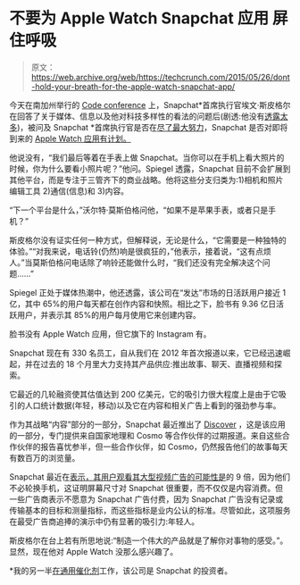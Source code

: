 # 不要为 Apple Watch Snapchat 应用 屏住呼吸

> 原文：<https://web.archive.org/web/https://techcrunch.com/2015/05/26/dont-hold-your-breath-for-the-apple-watch-snapchat-app/>

今天在南加州举行的 [Code conference](https://web.archive.org/web/20230326200005/http://recode.net/events/code-conference/#overview) 上，Snapchat*首席执行官埃文·斯皮格尔在回答了关于媒体、信息以及他对科技多样性的看法的问题后(剧透:他没有[透露太多](https://web.archive.org/web/20230326200005/http://recode.net/2015/05/26/snapchats-evan-spiegel-takes-the-stage-at-code-conference-liveblog/))，被问及 Snapchat *首席执行官是否在[尽了最大努力](https://web.archive.org/web/20230326200005/http://www.techmeme.com/150526/p5#a150526p5)，Snapchat 是否对即将到来的 [Apple Watch 应用有计划。](https://web.archive.org/web/20230326200005/https://techcrunch.com/2015/03/09/apple-watch-hands-on/)

他说没有，“我们最后等着在手表上做 Snapchat。当你可以在手机上看大照片的时候，你为什么要看小照片呢？”他问。Spiegel 透露，Snapchat 目前不会扩展到其他平台，而是专注于三管齐下的商业战略。他将这些分支归类为:1)相机和照片编辑工具 2)通信(信息)和 3)内容。

“下一个平台是什么，”沃尔特·莫斯伯格问他，“如果不是苹果手表，或者只是手机？”

斯皮格尔没有证实任何一种方式，但解释说，无论是什么，“它需要是一种独特的体验。”“对我来说，电话铃(仍然)响是很疯狂的，”他表示，接着说，“这有点烦人。”当莫斯伯格问电话除了响铃还能做什么时，“我们还没有完全解决这个问题……”

Spiegel 正处于媒体热潮中，他还透露，该公司在“发达”市场的日活跃用户接近 1 亿，其中 65%的用户每天都在创作内容和快照。相比之下，脸书有 9.36 亿日活跃用户，并表示其 85%的用户每月使用它来创建内容。

脸书没有 Apple Watch 应用，但它旗下的 Instagram 有。

Snapchat 现在有 330 名员工，自从我们在 2012 年首次报道以来，它已经迅速崛起，并在过去的 18 个月里大力支持其产品供应:推出故事、聊天、直播视频和探索。

它最近的几轮融资使其估值达到 200 亿美元，它的吸引力很大程度上是由于它吸引的人口统计数据(年轻，移动)以及它在内容和相关广告上看到的强劲参与率。

作为其战略“内容”部分的一部分，Snapchat 最近推出了 [Discover](https://web.archive.org/web/20230326200005/https://techcrunch.com/2015/01/27/hands-on-with-snapchat-discover-fun-content-for-short-attention-spans/) ，这是该应用的一部分，专门提供来自国家地理和 Cosmo 等合作伙伴的过期报道。来自这些合作伙伴的报告喜忧参半，但一些合作伙伴，如 Cosmo，仍然报告他们的故事每天有数百万的浏览量。

Snapchat 最近在[表示，其用户观看其大型视频广告的可能性是](https://web.archive.org/web/20230326200005/http://www.bloomberg.com/news/features/2015-05-26/evan-spiegel-reveals-plan-to-turn-snapchat-into-a-real-business)的 9 倍，因为他们不必轮换手机，这证明屏幕尺寸对 Snapchat 很重要，而不仅仅是内容消费。但一些广告商表示不愿意为 Snapchat 广告付费，因为 Snapchat 广告没有记录或传输基本的目标和测量指标，而这些指标是业内公认的标准。尽管如此，这项服务在最受广告商追捧的演示中仍有显著的吸引力:年轻人。

斯皮格尔在台上若有所思地说:“制造一个伟大的产品就是了解你对事物的感受。”。显然，现在他对 Apple Watch 没那么感兴趣了。

*我的另一半[在通用催化剂](https://web.archive.org/web/20230326200005/https://www.crunchbase.com/person/alexia-tsotsis)工作，该公司是 Snapchat 的投资者。